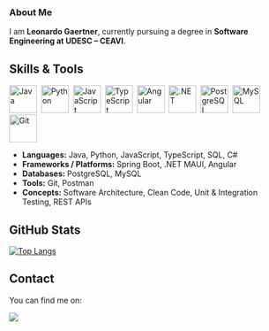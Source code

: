 ### About Me
I am **Leonardo Gaertner**, currently pursuing a degree in **Software Engineering at UDESC – CEAVI**.  



## Skills & Tools

<p align="left">          
  <img src="https://cdn.jsdelivr.net/gh/devicons/devicon/icons/java/java-original.svg" alt="Java" height="50" />&nbsp;
  <img src="https://cdn.jsdelivr.net/gh/devicons/devicon/icons/python/python-original.svg" alt="Python" height="50" />&nbsp;
  <img src="https://cdn.jsdelivr.net/gh/devicons/devicon/icons/javascript/javascript-original.svg" alt="JavaScript" height="50" />&nbsp;
  <img src="https://cdn.jsdelivr.net/gh/devicons/devicon/icons/typescript/typescript-original.svg" alt="TypeScript" height="50" />&nbsp;
  <img src="https://cdn.jsdelivr.net/gh/devicons/devicon/icons/angular/angular-original.svg" alt="Angular" height="50" />&nbsp;
  <img src="https://cdn.jsdelivr.net/gh/devicons/devicon/icons/dot-net/dot-net-original.svg" alt=".NET" height="50" />&nbsp;
  <img src="https://cdn.jsdelivr.net/gh/devicons/devicon/icons/postgresql/postgresql-original.svg" alt="PostgreSQL" height="50" />&nbsp;
  <img src="https://cdn.jsdelivr.net/gh/devicons/devicon/icons/mysql/mysql-original.svg" alt="MySQL" height="50" />&nbsp;
  <img src="https://cdn.jsdelivr.net/gh/devicons/devicon/icons/git/git-original.svg" alt="Git" height="50" />
</p>

* **Languages:** Java, Python, JavaScript, TypeScript, SQL, C# 
* **Frameworks / Platforms:** Spring Boot, .NET MAUI, Angular  
* **Databases:** PostgreSQL, MySQL  
* **Tools:** Git, Postman
* **Concepts:** Software Architecture, Clean Code, Unit & Integration Testing, REST APIs



## GitHub Stats

[![Top Langs](https://github-readme-stats.vercel.app/api/top-langs/?username=leonardogaertner&theme=radical)](h)


## Contact

You can find me on:

<div>  
  <a href="https://www.linkedin.com/in/leonardo-gaertner-93a087245/" target="_blank"><img src="https://img.shields.io/badge/-LinkedIn-%230077B5?style=for-the-badge&logo=linkedin&logoColor=white" target="_blank"></a> 
</div>
